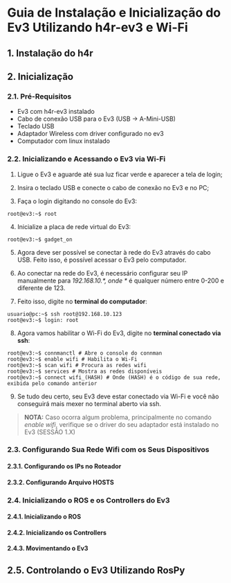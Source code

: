# Guia de Instalação e Inicialização do Ev3 Utilizando h4r-ev3 e Wi-Fi

## 1. Instalação do h4r

## 2. Inicialização
### 2.1. Pré-Requisitos
- Ev3 com h4r-ev3 instalado
- Cabo de conexão USB para o Ev3 (USB -> A-Mini-USB)
- Teclado USB
- Adaptador Wireless com driver configurado no ev3
- Computador com linux instalado

### 2.2. Inicializando e Acessando o Ev3 via Wi-Fi

1. Ligue o Ev3 e aguarde até sua luz ficar verde e aparecer a tela de login;

2. Insira o teclado USB e conecte o cabo de conexão no Ev3 e no PC;

3. Faça o login digitando no console do Ev3:
  ```console
root@ev3:~$ root 
```
4. Inicialize a placa de rede virtual do Ev3:
  ```console
root@ev3:~$ gadget_on 
```
5. Agora deve ser possível se conectar à rede do Ev3 através do cabo USB. Feito isso, é possível acessar o Ev3 pelo computador.

6. Ao conectar na rede do Ev3, é necessário configurar seu IP manualmente para *192.168.10.<?>*, onde *<?>* é qualquer número entre 0-200 e diferente de 123.

7. Feito isso, digite no **terminal do computador**:

  ```console
usuario@pc:~$ ssh root@192.168.10.123 
root@ev3:~$ login: root

```
8. Agora vamos habilitar o Wi-Fi do Ev3, digite no **terminal conectado via ssh**:

  ```console
root@ev3:~$ connmanctl # Abre o console do connman
root@ev3:~$ enable wifi # Habilita o Wi-Fi
root@ev3:~$ scan wifi # Procura as redes wifi
root@ev3:~$ services # Mostra as redes disponíveis
root@ev3:~$ connect wifi_(HASH) # Onde (HASH) é o código de sua rede, exibida pelo comando anterior

```

9. Se tudo deu certo, seu Ev3 deve estar conectado via Wi-Fi e você não conseguirá mais mexer no terminal aberto via ssh.

> **NOTA:** Caso ocorra algum problema, principalmente no comando *enable wifi*, verifique se o driver do seu adaptador está instalado no Ev3 (SESSÃO 1.X)

### 2.3. Configurando Sua Rede Wifi com os Seus Dispositivos
#### 2.3.1. Configurando os IPs no Roteador
#### 2.3.2. Configurando Arquivo HOSTS

### 2.4. Inicializando o ROS e os Controllers do Ev3
#### 2.4.1. Inicializando o ROS
#### 2.4.2. Inicializando os Controllers
#### 2.4.3. Movimentando o Ev3

## 2.5. Controlando o Ev3 Utilizando RosPy





  

